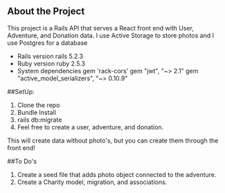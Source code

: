 ## About the Project

This project is a Rails API that serves a React front end with User, Adventure, and Donation data. I use Active Storage to store photos and I use Postgres for a database

- Rails version
  rails 5.2.3
- Ruby version
  ruby 2.5.3
- System dependencies
  gem 'rack-cors'
  gem "jwt", "~> 2.1"
  gem "active_model_serializers", "~> 0.10.9"

##SetUp:

1. Clone the repo
2. Bundle Install
3. rails db:migrate
4. Feel free to create a user, adventure, and donation.

This will create data without photo's, but you can create them through the front end!

##To Do's

1. Create a seed file that adds photo object connected to the adventure.
2. Create a Charity model, migration, and associations.
